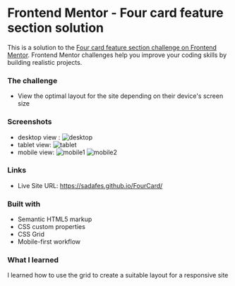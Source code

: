 # Frontend Mentor - Four card feature section solution

This is a solution to the [Four card feature section challenge on Frontend Mentor](https://www.frontendmentor.io/challenges/four-card-feature-section-weK1eFYK). Frontend Mentor challenges help you improve your coding skills by building realistic projects. 

### The challenge

- View the optimal layout for the site depending on their device's screen size

### Screenshots
- desktop view : ![desktop](https://github.com/sadafes/FourCard/assets/139676139/226daa0f-df86-4aba-9a72-075887bda944)
- tablet view: ![tablet](https://github.com/sadafes/FourCard/assets/139676139/b176427f-908a-4224-874f-3ad81428d1de)
- mobile view: ![mobile1](https://github.com/sadafes/FourCard/assets/139676139/0d8ad41e-4ae2-44b2-be7d-a56d7c9a37ea)
              ![mobile2](https://github.com/sadafes/FourCard/assets/139676139/7bc6c4f1-8e39-464c-afaa-f7dbe75251fd)


### Links


- Live Site URL: https://sadafes.github.io/FourCard/


### Built with

- Semantic HTML5 markup
- CSS custom properties
- CSS Grid
- Mobile-first workflow


### What I learned

I learned how to use the grid to create a suitable layout for a responsive site
